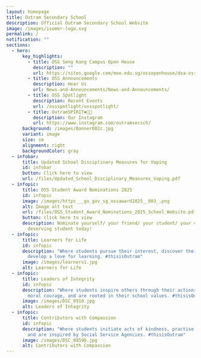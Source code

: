 ```yaml
---
layout: homepage
title: Outram Secondary School
description: Official Outram Secondary School Website
image: /images/isomer-logo.svg
permalink: /
notification: ""
sections:
  - hero:
      key_highlights:
        - title: OSS Seng Kang Campus Open House
          description: ""
          url: https://sites.google.com/moe.edu.sg/ossopenhouse/dsa-oss
        - title: OSS Announcements
          description: Hear Us
          url: News-and-Announcements/News-and-Announcements/
        - title: OSS Spotlight
          description: Recent Events
          url: /ossspotlight/ossspotlight/
        - title: OutramSPIRIT❤️💛💙
          description: Our Instagram
          url: https://www.instagram.com/outramsecsch/
      background: /images/Banner002c.jpg
      variant: image
      size: sm
      alignment: right
      backgroundColor: gray
  - infobar:
      title: Updated School Disciplinary Measures for Vaping
      id: infobar
      button: Click here to view
      url: /files/Updated_School_Disciplinary_Measures_Vaping.pdf
  - infopic:
      title: OSS Student Award Nominations 2025
      id: infopic
      image: /images/https___go_gov_sg_ossaward2025__003_.png
      alt: Image alt text
      url: /files/OSS_Student_Award_Nominations_2025_School_Website.pdf
      button: click here to view
      description: Nominate yourself/ your friend/ your student/ your child or a
        deserving student today!
  - infopic:
      title: Learners for Life
      id: infopic
      description: "Where students pursue their interest, discover their talents, and
        develop a love for learning. #thisisOutram"
      image: /images/learners1.jpg
      alt: Learners for Life
  - infopic:
      title: Leaders of Integrity
      id: infopic
      description: "Where students inspire others through their actions, demonstrate
        moral courage, and are rooted in their school values. #thisisOutram"
      image: /images/DSC_0910.jpg
      alt: Leaders of Integrity
  - infopic:
      title: Contributors with Compassion
      id: infopic
      description: "Where students initiate acts of kindness, practise inclusivity,
        and are inspired by Social Service Agencies. #thisisOutram"
      image: /images/DSC_0859b.jpg
      alt: Contributors with Compassion
---
```


